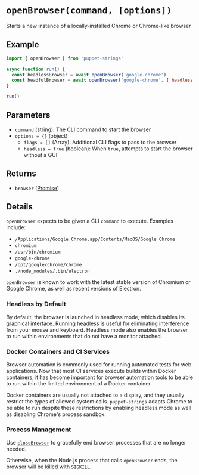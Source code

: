# `openBrowser(command, [options])`
Starts a new instance of a locally-installed Chrome or Chrome-like browser

## Example
```js
import { openBrowser } from 'puppet-strings'

async function run() {
  const headlessBrowser = await openBrowser('google-chrome')
  const headfulBrowser = await openBrowser('google-chrome', { headless: false })
}

run()
```

## Parameters
* `command` (string): The CLI command to start the browser
* `options = {}` (object)
  * `flags = []` (Array<string>): Additional CLI flags to pass to the browser
  * `headless = true` (boolean): When `true`, attempts to start the browser
    without a GUI

## Returns
* `browser` ([Promise<Browser>](../../interface#browser-object))

## Details
`openBrowser` expects to be given a CLI `command` to execute. Examples include:

* `/Applications/Google Chrome.app/Contents/MacOS/Google Chrome`
* `chromium`
* `/usr/bin/chromium`
* `google-chrome`
* `/opt/google/chrome/chrome`
* `./node_modules/.bin/electron`

`openBrowser` is known to work with the latest stable version of Chromium or
Google Chrome, as well as recent versions of Electron.

### Headless by Default
By default, the browser is launched in headless mode, which disables its
graphical interface. Running headless is useful for eliminating interference
from your mouse and keyboard. Headless mode also enables the browser to run
within environments that do not have a monitor attached.

### Docker Containers and CI Services
Browser automation is commonly used for running automated tests for web
applications. Now that most CI services execute builds within Docker
containers, it has become important for browser automation tools to be able to
run within the limited environment of a Docker container.

Docker containers are usually not attached to a display, and they usually
restrict the types of allowed system calls. `puppet-strings` adapts Chrome to
be able to run despite these restrictions by enabling headless mode as well as
disabling Chrome's process sandbox.

### Process Management
Use [`closeBrowser`](../close-browser) to gracefully end browser processes that
are no longer needed.

Otherwise, when the Node.js process that calls `openBrowser` ends, the browser
will be killed with `SIGKILL`.

